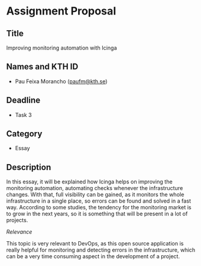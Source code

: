 # Assignment Proposal

## Title

Improving monitoring automation with Icinga

## Names and KTH ID

  - Pau Feixa Morancho (paufm@kth.se)

## Deadline

- Task 3

## Category

- Essay

## Description

In this essay, it will be explained how Icinga helps on improving the monitoring automation, automating checks whenever the infrastructure changes. With that, full visibility can be gained, as it monitors the whole infrastructure in a single place, so errors can be found and solved in a fast way. According to some studies, the tendency for the monitoring market is to grow in the next years, so it is something that will be present in a lot of projects.

*Relevance*

This topic is very relevant to DevOps, as this open source application is really helpful for monitoring and detecting errors in the infrastructure, which can be a very time consuming aspect in the development of a project.
